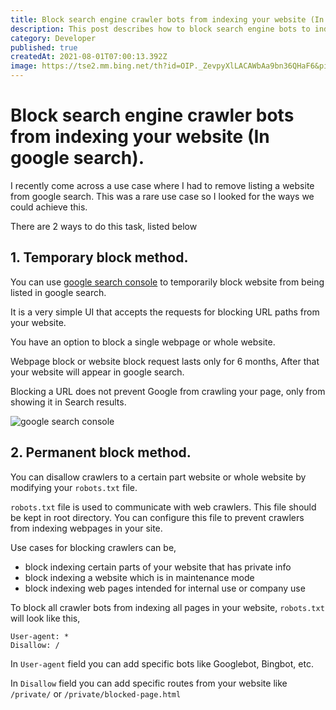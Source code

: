```yaml
---
title: Block search engine crawler bots from indexing your website (In google search).
description: This post describes how to block search engine bots to index your website. 
category: Developer
published: true
createdAt: 2021-08-01T07:00:13.392Z
image: https://tse2.mm.bing.net/th?id=OIP._ZevpyXlLACAWbAa9bn36QHaF6&pid=Api
---
```


# Block search engine crawler bots from indexing your website (In google search).

I recently come across a use case where I had to remove listing a website from google search. This was a rare use case so I looked for the ways we could achieve this. 

There are 2 ways to do this task, listed below

## 1. **Temporary block method.**

You can use [google search console](https://search.google.com/) to temporarily block website from being listed in google search.

It is a very simple UI that accepts the requests for blocking URL paths from your website.

You have an option to block a single webpage or whole website.

Webpage block or website block request lasts only for 6 months, After that your website will appear in google search.

Blocking a URL does not prevent Google from crawling your page, only from showing it in Search results.

![google search console](https://www.suvaance.com/microblog/wp-content/uploads/2020/01/Outdated-Content.png)

## 2. **Permanent block method.**

You can disallow crawlers to a certain part website or whole website by modifying your `robots.txt` file.

`robots.txt` file is used to communicate with web crawlers. This file should be kept in root directory. You can configure this file to prevent crawlers from indexing webpages in your site.

Use cases for blocking crawlers can be,
- block indexing certain parts of your website that has private info
- block indexing a website which is in maintenance mode
- block indexing web pages intended for internal use or company use


To block all crawler bots from indexing all pages in your website, `robots.txt` will look like this,

```
User-agent: *
Disallow: /
```

In `User-agent` field you can add specific bots like Googlebot, Bingbot, etc.

In `Disallow` field you can add specific routes from your website like `/private/` or `/private/blocked-page.html`

